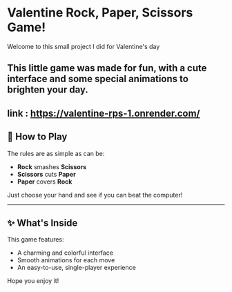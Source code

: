 # Valentine Rock, Paper, Scissors Game!  

Welcome to this small project I did for Valentine's day 

This little game was made for fun, with a cute interface and some special animations to brighten your day. 
---
link : https://valentine-rps-1.onrender.com/
---

## 💖 How to Play  

The rules are as simple as can be:  

- **Rock** smashes **Scissors**  
- **Scissors** cuts **Paper**  
- **Paper** covers **Rock**  

Just choose your hand and see if you can beat the computer!  

---

## ✨ What's Inside  

This game features:  

- A charming and colorful interface  
- Smooth animations for each move  
- An easy-to-use, single-player experience  


Hope you enjoy it!  

